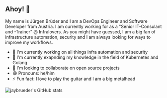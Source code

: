 ## Ahoy! 👋

My name is Jürgen Brüder and I am a DevOps Engineer and Software Developer from Austria. I am currently working for as a "Senior IT-Consulant and -Trainer" @ Infralovers. As you might have guessed, I am a big fan of infrastructure automation, security and I am always looking for ways to improve my workflows.

- 🔭 I'm currently working on all things infra automation and security
- 🌱 I'm currently exapnding my knowledge in the field of Kubernetes and Golang
- 👯 I'm looking to collaborate on open source projects
- 😄 Pronouns: he/him
- ⚡ Fun fact: I love to play the guitar and I am a big metalhead

![jaybrueder's GitHub stats]([https://github-readme-stats-eosin-eta-64.vercel.ap/api?username=jaybrueder&show=reviews,prs_merged&hide=stars&theme=tokyonight](https://github-readme-stats-eosin-eta-64.vercel.app/api?username=jaybrueder&show=reviews,prs_merged&hide=stars&theme=tokyonight))
